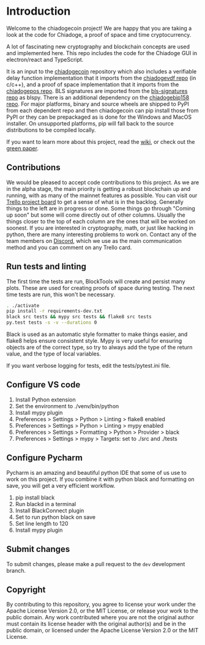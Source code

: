 # Introduction

Welcome to the chiadogecoin project!
We are happy that you are taking a look at the code for Chiadoge, a proof of space and time cryptocurrency.

A lot of fascinating new cryptography and blockchain concepts are used and implemented here.
This repo includes the code for the Chiadoge GUI in electron/react and TypeScript.

It is an input to the [chiadogecoin](https://github.com/Chiadoge-Network/chiadogecoin) repository which also includes a verifiable delay function implementation that it imports from the [chiadogevdf repo](https://github.com/Chiadoge-Network/chiadogevdf) (in c/c++), and a proof of space implementation that it imports from the [chiadogepos repo](https://github.com/Chiadoge-Network/chiadogepos). BLS signatures are imported from the [bls-signatures repo](https://github.com/Chiadoge-Network/bls-signatures) as blspy. There is an additional dependency on the [chiadogebip158 repo](https://github.com/Chiadoge-Network/chiadogebip158).
For major platforms, binary and source wheels are shipped to PyPI from each dependent repo and then chiadogecoin can pip install those from PyPI or they can be prepackaged as is done for the Windows and MacOS installer. On unsupported platforms, pip will fall back to the source distributions to be compiled locally.

If you want to learn more about this project, read the [wiki](https://github.com/Chiadoge-Network/chiadogecoin/wiki), or check out the [green paper](https://www.chiadoge.net/assets/ChiadogeGreenPaper.pdf).

## Contributions

We would be pleased to accept code contributions to this project.
As we are in the alpha stage, the main priority is getting a robust blockchain up and running, with as many of the mainnet features as possible.
You can visit our [Trello project board](https://trello.com/b/ZuNx7sET) to get a sense of what is in the backlog.
Generally things to the left are in progress or done. Some things go through "Coming up soon" but some will come directly out of other columns.
Usually the things closer to the top of each column are the ones that will be worked on soonest.
If you are interested in cryptography, math, or just like hacking in python, there are many interesting problems to work on.
Contact any of the team members on [Discord](https://discord.gg/invite/qK2x5zFUNx), which we use as the main communication method and you can comment on any Trello card.

## Run tests and linting

The first time the tests are run, BlockTools will create and persist many plots. These are used for creating
proofs of space during testing. The next time tests are run, this won't be necessary.

```bash
. ./activate
pip install -r requirements-dev.txt
black src tests && mypy src tests && flake8 src tests
py.test tests -s -v --durations 0
```

Black is used as an automatic style formatter to make things easier, and flake8 helps ensure consistent style.
Mypy is very useful for ensuring objects are of the correct type, so try to always add the type of the return value, and the type of local variables.

If you want verbose logging for tests, edit the tests/pytest.ini file.

## Configure VS code

1. Install Python extension
2. Set the environment to ./venv/bin/python
3. Install mypy plugin
4. Preferences > Settings > Python > Linting > flake8 enabled
5. Preferences > Settings > Python > Linting > mypy enabled
6. Preferences > Settings > Formatting > Python > Provider > black
7. Preferences > Settings > mypy > Targets: set to ./src and ./tests

## Configure Pycharm

Pycharm is an amazing and beautiful python IDE that some of us use to work on this project.
If you combine it with python black and formatting on save, you will get a very efficient
workflow.

1. pip install black
2. Run blackd in a terminal
3. Install BlackConnect plugin
4. Set to run python black on save
5. Set line length to 120
6. Install mypy plugin

## Submit changes

To submit changes, please make a pull request to the `dev` development branch.

## Copyright

By contributing to this repository, you agree to license your work under the Apache License Version 2.0, or the MIT License, or release your work to the public domain. Any work contributed where you are not the original author must contain its license header with the original author(s) and be in the public domain, or licensed under the Apache License Version 2.0 or the MIT License.
